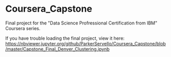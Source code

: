 # Coursera_Capstone
Final project for the "Data Science Profressional Certification from IBM" Coursera series.

If you have trouble loading the final project, view it here:
https://nbviewer.jupyter.org/github/ParkerServello/Coursera_Capstone/blob/master/Capstone_Final_Denver_Clustering.ipynb
